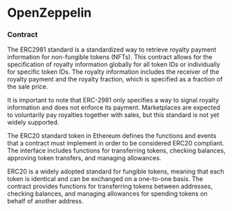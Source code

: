 # OpenZeppelin

### Contract

The ERC2981 standard is a standardized way to retrieve royalty payment information for non-fungible tokens (NFTs). This contract allows for the specification of royalty information globally for all token IDs or individually for specific token IDs. The royalty information includes the receiver of the royalty payment and the royalty fraction, which is specified as a fraction of the sale price.

It is important to note that ERC-2981 only specifies a way to signal royalty information and does not enforce its payment. Marketplaces are expected to voluntarily pay royalties together with sales, but this standard is not yet widely supported.

The ERC20 standard token in Ethereum defines the functions and events that a contract must implement in order to be considered ERC20 compliant. The interface includes functions for transferring tokens, checking balances, approving token transfers, and managing allowances.

ERC20 is a widely adopted standard for fungible tokens, meaning that each token is identical and can be exchanged on a one-to-one basis. The contract provides functions for transferring tokens between addresses, checking balances, and managing allowances for spending tokens on behalf of another address.



